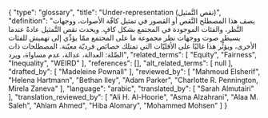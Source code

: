 {
    "type": "glossary",
    "title": "Under-representation (نقص التَّمثيل)",
    "definition": "يصف هذا المصطلح النَّقص أو القصور في تمثيل كافّة الأصوات، ووجهات النَّظر، والفئات الموجودة في المجتمع بشكل كافٍ.  ويحدث نقص التَّمثيل عادةً عندما يسيطر صوت ووجهات نظر مجموعة ما على المجتمع ممّا يؤدِّي إلى تهميش للفئات الأخرى، ويؤثِّر هذا غالبًا على الأقليّات التي تمتلك خصائص فرديّة معيّنة.  المصطلحات ذات الصِّلة: العدالة، عدالة، عدم مساواة، ويرد",
    "related_terms": [
        "Equity",
        "Fairness",
        "Inequality",
        "WEIRD"
    ],
    "references": [],
    "alt_related_terms": [
        null
    ],
    "drafted_by": [
        "Madeleine Pownall"
    ],
    "reviewed_by": [
        "Mahmoud Elsherif",
        "Helena Hartmann",
        "Bethan Iley",
        "Adam Parker",
        "Charlotte R. Pennington, Mirela Zaneva"
    ],
    "language": "arabic",
    "translated_by": [
        "Sarah Almutairi"
    ],
    "translation_reviewed_by": [
        "Ali H. Al-Hoorie",
        "Asma Alzahrani",
        "Alaa M. Saleh",
        "Ahlam Ahmed",
        "Hiba Alomary",
        "Mohammed Mohsen"
    ]
}